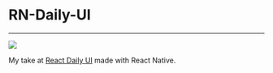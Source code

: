 # RN-Daily-UI

---

![](https://www.fullstackreact.com/assets/images/intro/intro-banner.jpg)

My take at [React Daily UI](https://www.fullstackreact.com/react-daily-ui/) made with React Native.



